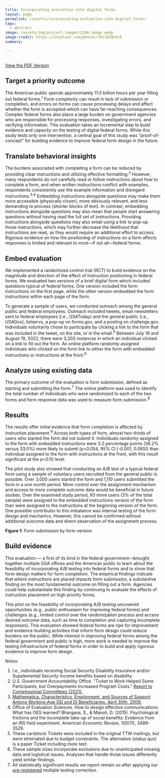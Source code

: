 ```yaml
---
title: Incorporating evaluation into digital forms
layout: page
permalink: /results/incorporating-evaluation-into-digital-forms/
tags: 
  - abstract
image: /assets/img/project-images/2206-image.webp
image-credit: https://unsplash.com/photos/7DziDCBnhiE
summary: 

---
```

<br>
<a class="usa-button" href="/assets/abstracts/2118-digital-forms-abstract.pdf" target="_blank">View the PDF Version</a>

## Target a priority outcome
The American public spends approximately 11.5 billion hours per year filling out federal forms.<sup>1</sup> Form complexity can result in lack of submission or completion, and errors on forms can cause processing delays and affect whether the form is accepted–which can have far-reaching consequences. Complex federal forms also place a large burden on government agencies who are responsible for processing responses, investigating errors, and verifying information. This evaluation takes an incremental step to build evidence and capacity on the testing of digital federal forms. While this study tests only one intervention, a central goal of this study was “proof-of-concept”
for building evidence to improve federal form design in the future.

## Translate behavioral insights
The burdens associated with completing a form can be reduced by providing clear instructions and utilizing effective formatting.<sup>2</sup> However, many respondents do not carefully read or follow instructions about how to complete a form, and when written instructions conflict with examples, respondents consistently use the example information and disregard instructions.<sup>3,4</sup> Embedding instructions alongside questions may make them more accessible (physically closer), more obviously relevant, and less demanding to process (shorter blocks of text). In contrast, embedding instructions alongside questions may also mean that people start answering questions without having read the full set of instructions. Providing instructions alongside questions may also entail using a link to pop-up those instructions, which may further decrease the likelihood that instructions are read, as they would require an additional effort to access. Rigorous evidence on how the positioning of instructions on a form affects responses is limited and relevant to most—if not all—federal forms. 

## Embed evaluation
We implemented a randomized control trial (RCT) to build evidence on the magnitude and direction of the effect of instruction positioning in federal forms. We evaluated two versions of a brief digital form which included questions typical of federal forms. One version included the form instructions on the first page, while the other version embedded the form instructions within each page of the form. 

To generate a sample of users, we conducted outreach among the general public and federal employees. Outreach included tweets, email newsletters sent to federal employees (i.e., GSAToday) and the general public (i.e., USAGov), listservs, a pop-up on forms.gov, and a posting on challenge.gov. Individuals voluntarily chose to participate by clicking a link to the form that was included in the tweet, on the site, or in the email.<sup>5</sup> Between July 19 and August 19, 2022, there were 3,203 instances in which an individual clicked on a link to fill out the form. An online platform randomly assigned individuals who clicked on the form link to either the form with embedded instructions or instructions at the front.<sup>6</sup>

## Analyze using existing data
The primary outcome of the evaluation is form submission, defined as starting and submitting the form.<sup>7</sup> The online platform was used to identify the total number of individuals who were randomized to each of the two forms and form response data was used to measure form submission.<sup>8</sup>

## Results
The results offer initial evidence that form completion is affected by instruction placement.<sup>9</sup> Across both types of form, almost two-thirds of users who started the form did not submit it. Individuals randomly assigned to the form with embedded instructions were 3.2 percentage points (36.2% versus 33.0%) more likely to submit (p=0.054, 95% CI [-0.001, 0.065]) than individual assigned to the form with instructions at the front, with this result significant at the p<0.10 level. 

The pilot study also showed that conducting an A/B test of a typical federal form using a sample of voluntary users recruited from the general public is possible. Over 3,000 users started the form and 1,110 users submitted the form in a one month period. More control over the assignment mechanism and access to more complete outcome data would be beneficial in future studies. Over the examined study period, 93 more users (3% of the total sample) were assigned to the embedded instructions version of the form than were assigned to the instructions at the beginning version of the form. One possible contributor to this imbalance was internal testing of the form design and mechanics. However, this cannot be confirmed without additional outcome data and direct observation of the assignment process.

<b>Figure 1:</b> Form submission by form version

## Build evidence
This evaluation — a first of its kind in the federal government—brought together multiple GSA offices and the American public to learn about the feasibility of incorporating A/B testing into federal forms and to show that form design matters for form completion. The empirical findings indicate that where instructions are placed impacts form submission, a substantive finding on the most fundamental outcome on filling out a form. Agencies could help substantiate this finding by continuing to evaluate the effects of instruction placement on high priority forms.

This pilot on the feasibility of incorporating A/B testing uncovered opportunities (e.g., public enthusiasm for improving federal forms) and challenges (e.g., limited control over the randomization process and access desired outcome data, such as time to completion and capturing incomplete responses). This evaluation showed federal forms are ripe for improvement and evidence-building activities that inform form design could reduce burdens on the public. While interest in improving federal forms among the federal government and public is high, more work is needed to improve the testing infrastructure of federal forms in order to build and apply rigorous evidence to improve form design.

*Notes:*
1. I.e., individuals receiving Social Security Disability Insurance and/or Supplemental Security Income benefits based on disability.
2. U.S. Government Accountability Office. "Ticket to Work Helped Some Participants, but Overpayments Increased Program Costs." <a href="https://www.gao.gov/assets/gao-22-104031.pdf">Report to Congressional Committees (2021).</a>
3. <a href="https://www.mathematica.org/publications/characteristics-employment-and-sources-of-support-among-workingage-ssi-and-di-beneficiaries">Mathematica. Characteristics, Employment, and Sources of Support Among Working-Age SSI and DI Beneficiaries. April 30th, 2009.</a>
4. Office of Evaluation Sciences. How to design effective communications: What has OES learned? Bhargava, S., & Manoli, D. (2015). Psychological frictions and the incomplete take-up of social benefits: Evidence from an IRS field experiment. _American Economic Review_, 105(11), 3489-3529.
5. These cardstock Tickets were included in the original TTW mailings, but were eliminated due to budget constraints. The alternative (status quo) is a paper Ticket including more text.
6. These sample sizes incorporate exclusions due to unanticipated missing data and logistical issues. Analyses that handle those issues differently yield similar findings.
7. All statistically significant results we report remain so after applying our <a href="https://oes.gsa.gov/assets/analysis/1902-analysis-plan.pdf">pre-registered</a> multiple testing correction.

